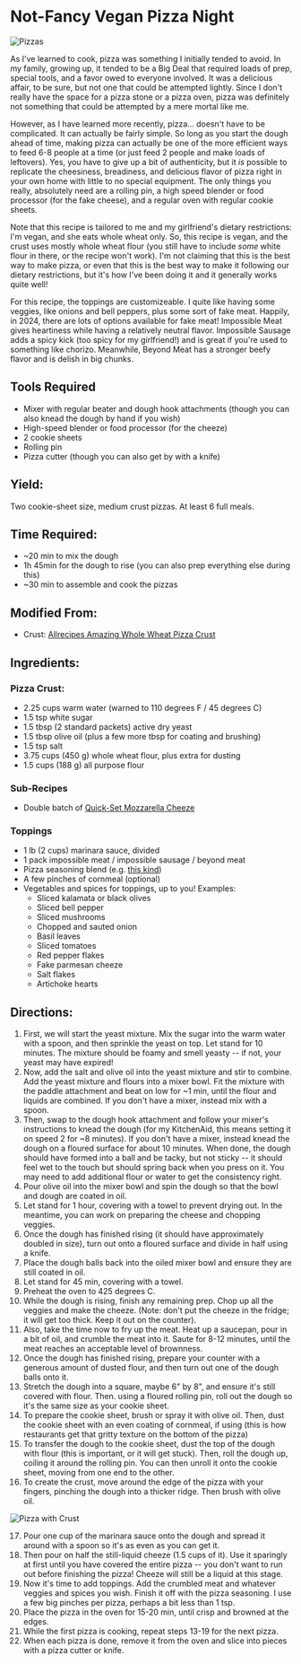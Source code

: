 # Not-Fancy Vegan Pizza Night

![Pizzas](https://app.box.com/shared/static/s25a4g2i4u25cmnqwfof3mosuj1vwnio.jpg)

As I've learned to cook, pizza was something I initially tended to avoid.  In my family, growing up, it tended to be a Big Deal that required loads of prep, special tools, and a favor owed to everyone involved.  It was a delicious affair, to be sure, but not one that could be attempted lightly.  Since I don't really have the space for a pizza stone or a pizza oven, pizza was definitely not something that could be attempted by a mere mortal like me.

However, as I have learned more recently, pizza... doesn't have to be complicated.  It can actually be fairly simple.  So long as you start the dough ahead of time, making pizza can actually be one of the more efficient ways to feed 6-8 people at a time (or just feed 2 people and make loads of leftovers).  Yes, you have to give up a bit of authenticity, but it _is_ possible to replicate the cheesiness, breadiness, and delicious flavor of pizza right in your own home with little to no special equipment.  The only things you really, absolutely need are a rolling pin, a high speed blender or food processor (for the fake cheese), and a regular oven with regular cookie sheets.

Note that this recipe is tailored to me and my girlfriend's dietary restrictions: I'm vegan, and she eats whole wheat only.  So, this recipe is vegan, and the crust uses mostly whole wheat flour (you still have to include *some* white flour in there, or the recipe won't work).  I'm not claiming that this is the best way to make pizza, or even that this is the best way to make it following our dietary restrictions, but it's how I've been doing it and it generally works quite well!

For this recipe, the toppings are customizeable.  I quite like having some veggies, like onions and bell peppers, plus some sort of fake meat.  Happily, in 2024, there are lots of options available for fake meat!  Impossible Meat gives heartiness while having a relatively neutral flavor.  Impossible Sausage adds a spicy kick (too spicy for my girlfriend!) and is great if you're used to something like chorizo.  Meanwhile, Beyond Meat has a stronger beefy flavor and is delish in big chunks.

## Tools Required
- Mixer with regular beater and dough hook attachments (though you can also knead the dough by hand if you wish)
- High-speed blender or food processor (for the cheeze)
- 2 cookie sheets
- Rolling pin
- Pizza cutter (though you can also get by with a knife)

## Yield:
Two cookie-sheet size, medium crust pizzas.  At least 6 full meals.

## Time Required:
- ~20 min to mix the dough
- 1h 45min for the dough to rise (you can also prep everything else during this)
- ~30 min to assemble and cook the pizzas

## Modified From:
- Crust: [Allrecipes Amazing Whole Wheat Pizza Crust](https://www.allrecipes.com/recipe/46595/amazing-whole-wheat-pizza-crust/)

## Ingredients:
### Pizza Crust:
- 2.25 cups warm water (warned to 110 degrees F / 45 degrees C)
- 1.5 tsp white sugar
- 1.5 tbsp (2 standard packets) active dry yeast
- 1.5 tbsp olive oil (plus a few more tbsp for coating and brushing)
- 1.5 tsp salt
- 3.75 cups (450 g) whole wheat flour, plus extra for dusting
- 1.5 cups (188 g) all purpose flour
### Sub-Recipes
- Double batch of [Quick-Set Mozzarella Cheeze](../Dependencies/Quick-Set%20Mozzarella.md)
### Toppings
- 1 lb (2 cups) marinara sauce, divided
- 1 pack impossible meat / impossible sausage / beyond meat
- Pizza seasoning blend (e.g. [this kind](https://shop.kingarthurbaking.com/items/pizza-seasoning))
- A few pinches of cornmeal (optional)
- Vegetables and spices for toppings, up to you!  Examples:
  - Sliced kalamata or black olives
  - Sliced bell pepper
  - Sliced mushrooms
  - Chopped and sauted onion
  - Basil leaves
  - Sliced tomatoes
  - Red pepper flakes
  - Fake parmesan cheeze
  - Salt flakes
  - Artichoke hearts

## Directions:
1. First, we will start the yeast mixture.  Mix the sugar into the warm water with a spoon, and then sprinkle the yeast on top.  Let stand for 10 minutes.  The mixture should be foamy and smell yeasty -- if not, your yeast may have expired!
2. Now, add the salt and olive oil into the yeast mixture and stir to combine.  Add the yeast mixture and flours into a mixer bowl.  Fit the mixture with the paddle attachment and beat on low for ~1 min, until the flour and liquids are combined.  If you don't have a mixer, instead mix with a spoon.
3. Then, swap to the dough hook attachment and follow your mixer's instructions to knead the dough (for my KitchenAid, this means setting it on speed 2 for ~8 minutes).  If you don't have a mixer, instead knead the dough on a floured surface for about 10 minutes.  When done, the dough should have formed into a ball and be tacky, but not sticky -- it should feel wet to the touch but should spring back when you press on it.  You may need to add additional flour or water to get the consistency right.
4. Pour olive oil into the mixer bowl and spin the dough so that the bowl and dough are coated in oil.
5. Let stand for 1 hour, covering with a towel to prevent drying out.  In the meantime, you can work on preparing the cheese and chopping veggies.
6. Once the dough has finished rising (it should have approximately doubled in size), turn out onto a floured surface and divide in half using a knife.
7. Place the dough balls back into the oiled mixer bowl and ensure they are still coated in oil.
8. Let stand for 45 min, covering with a towel.
9. Preheat the oven to 425 degrees C.
10. While the dough is rising, finish any remaining prep.  Chop up all the veggies and make the cheeze.  (Note: don't put the cheeze in the fridge; it will get too thick.  Keep it out on the counter).
11. Also, take the time now to fry up the meat.  Heat up a saucepan, pour in a bit of oil, and crumble the meat into it.  Saute for 8-12 minutes, until the meat reaches an acceptable level of brownness.
12. Once the dough has finished rising, prepare your counter with a generous amount of dusted flour, and then turn out one of the dough balls onto it.
13. Stretch the dough into a square, maybe 6" by 8", and ensure it's still covered with flour.  Then. using a floured rolling pin, roll out the dough so it's the same size as your cookie sheet.
14. To prepare the cookie sheet, brush or spray it with olive oil.  Then, dust the cookie sheet with an even coating of cornmeal, if using (this is how restaurants get that gritty texture on the bottom of the pizza)
15. To transfer the dough to the cookie sheet, dust the top of the dough with flour (this is important, or it will get stuck).  Then, roll the dough up, coiling it around the rolling pin.  You can then unroll it onto the cookie sheet, moving from one end to the other.
16. To create the crust, move around the edge of the pizza with your fingers, pinching the dough into a thicker ridge.  Then brush with olive oil.

![Pizza with Crust](https://app.box.com/shared/static/s25a4g2i4u25cmnqwfof3mosuj1vwnio.jpg)

17. Pour one cup of the marinara sauce onto the dough and spread it around with a spoon so it's as even as you can get it.  
18. Then pour on half the still-liquid cheeze (1.5 cups of it).  Use it sparingly at first until you have covered the entire pizza -- you don't want to run out before finishing the pizza!  Cheeze will still be a liquid at this stage.
19. Now it's time to add toppings.  Add the crumbled meat and whatever veggies and spices you wish.  Finish it off with the pizza seasoning.  I use a few big pinches per pizza, perhaps a bit less than 1 tsp.
20. Place the pizza in the oven for 15-20 min, until crisp and browned at the edges.
21. While the first pizza is cooking, repeat steps 13-19 for the next pizza.
22. When each pizza is done, remove it from the oven and slice into pieces with a pizza cutter or knife.